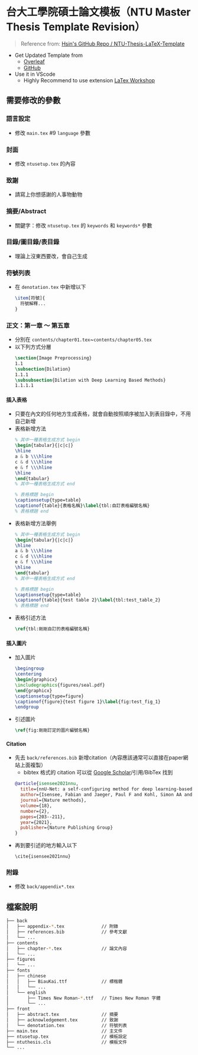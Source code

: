 # 台大工學院碩士論文模板（NTU Master Thesis Template Revision）
> Reference from: [Hsin's GitHub Repo / NTU-Thesis-LaTeX-Template](https://github.com/Hsins/NTU-Thesis-LaTeX-Template)
- Get Updated Template from 
  - [Overleaf]()
  - [GitHub](https://github.com/yihanYozikua/ntu_master_thesis_template_latex)
- Use it in VScode
  - Highly Recommend to use extension [LaTex Workshop](https://marketplace.visualstudio.com/items?itemName=James-Yu.latex-workshop)


## 需要修改的參數
### 語言設定
- 修改 `main.tex` #9 `language` 參數

### 封面
- 修改 `ntusetup.tex` 的內容

### 致謝
- 請寫上你想感謝的人事物動物

### 摘要/Abstract
- 關鍵字：修改 `ntusetup.tex` 的 `keywords` 和 `keywords*` 參數

### 目錄/圖目錄/表目錄
- 理論上沒東西要改，會自己生成

### 符號列表
- 在 `denotation.tex` 中新增以下
  ```tex
  \item[符號]{
    符號解釋...
  }
  ```

### 正文：第一章 ～ 第五章
- 分別在 `contents/chapter01.tex`~`contents/chapter05.tex`
- 以下列方式分層
  ```tex
  \section{Image Preprocessing}
  1.1
  \subsection{Dilation}
  1.1.1
  \subsubsection{Dilation with Deep Learning Based Methods}
  1.1.1.1
  ```
#### 插入表格
- 只要在內文的任何地方生成表格，就會自動按照順序被加入到表目錄中，不用自己新增
- 表格新增方法
  ```tex
  % 其中一種表格生成方式 begin
  \begin{tabular}{|c|c|}
  \hline
  a & b \\\hline
  c & d \\\hline
  e & f \\\hline
  \hline
  \end{tabular}
  % 其中一種表格生成方式 end

  % 表格標題 begin
  \captionsetup{type=table}
  \captionof{table}{表格名稱}\label{tbl:自訂表格編號名稱}
  % 表格標題 end
  ```
- 表格新增方法舉例
  ```tex
  % 其中一種表格生成方式 begin
  \begin{tabular}{|c|c|}
  \hline
  a & b \\\hline
  c & d \\\hline
  e & f \\\hline
  \hline
  \end{tabular}
  % 其中一種表格生成方式 end

  % 表格標題 begin
  \captionsetup{type=table}
  \captionof{table}{test table 2}\label{tbl:test_table_2}
  % 表格標題 end
  ```
- 表格引述方法
  ```tex
  \ref{tbl:剛剛自訂的表格編號名稱}
  ```
#### 插入圖片
- 加入圖片
  ```tex
  \begingroup
  \centering
  \begin{graphicx}
  \includegraphics{figures/seal.pdf}
  \end{graphicx}
  \captionsetup{type=figure}
  \captionof{figure}{test figure 1}\label{fig:test_fig_1}
  \endgroup
  ```
- 引述圖片
  ```tex
  \ref{fig:剛剛訂定的圖片編號名稱}
  ```
#### Citation
- 先去 `back/references.bib` 新增citation（內容應該通常可以直接在paper網站上面複製）
  - bibtex 格式的 citation 可以從 [Google Scholar](https://scholar.google.com.tw/)/引用/BibTex 找到
  ```bib
  @article{isensee2021nnu,
    title={nnU-Net: a self-configuring method for deep learning-based biomedical image segmentation},
    author={Isensee, Fabian and Jaeger, Paul F and Kohl, Simon AA and Petersen, Jens and Maier-Hein, Klaus H},
    journal={Nature methods},
    volume={18},
    number={2},
    pages={203--211},
    year={2021},
    publisher={Nature Publishing Group}
  }
  ```
- 再到要引述的地方輸入以下
  ```te區
  \cite{isensee2021nnu}
  ```
### 附錄
- 修改 `back/appendix*.tex`

## 檔案說明
```bash
├── back
│   ├── appendix-*.tex              // 附錄
│   ├── references.bib              // 參考文獻
│   └── ...
├── contents
│   ├── chapter-*.tex               // 論文內容
│   └── ...
├── figures
│   └── ...
├── fonts
│   ├── chinese
│   │   ├── BiauKai.ttf             // 標楷體
│   │   └── ...
│   └── english
│       ├── Times New Roman-*.ttf   // Times New Roman 字體
│       └── ...
├── front
│   ├── abstract.tex                // 摘要
│   ├── acknowledgement.tex         // 致謝
│   └── denotation.tex              // 符號列表
├── main.tex                        // 主文件
├── ntusetup.tex                    // 模板設定
├── ntuthesis.cls                   // 模板文件
└── ...
```
